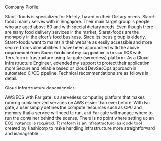 Company Profile:

Staret-foods is specialized for Elderly, based on their Dietary needs. Staret-foods mainly serves with in Singapore. Their main target group is people who are aged above 60 and with special dietary needs. Even though there are many food delivery services in the market, Staret-foods are the monopoly in the elder’s food business. Since its focus group is elderly, Staret-foods want to maintain their website as easily accessible and more secure from vulnerabilities. I have been approached with the above requirement from Staret foods and my suggestion is to use ECS with Terraform infrastructure using far gate (serverless) platform. As a Cloud Infrastructure Engineer, extended my support to protect their application more Secure and reliable based on cloud DevSecOps approach in automated CI/CD pipeline. Technical recommendations are as follows in detail.

Cloud Infrastructure dependencies: 

AWS ECS with Far gate is a serverless computing platform that makes running containerized services on AWS easier than ever before. With Far gate, a user simply defines the compute resources such as CPU and memory that a service will need to run, and Far gate will manage where to run the container behind the scenes. There is no point where setting up an EC2 instance is required. Terraform is an infrastructure-as-code tool created by Hashicorp to make handling infrastructure more straightforward and manageable.


 


                                                   
